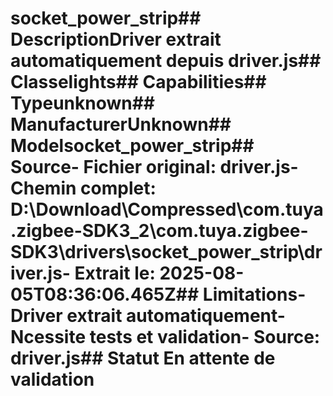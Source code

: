 # socket_power_strip##  DescriptionDriver extrait automatiquement depuis driver.js##  Classelights##  Capabilities##  Typeunknown##  ManufacturerUnknown##  Modelsocket_power_strip##  Source- **Fichier original**: driver.js- **Chemin complet**: D:\Download\Compressed\com.tuya.zigbee-SDK3_2\com.tuya.zigbee-SDK3\drivers\socket_power_strip\driver.js- **Extrait le**: 2025-08-05T08:36:06.465Z##  Limitations- Driver extrait automatiquement- Ncessite tests et validation- Source: driver.js##  Statut En attente de validation